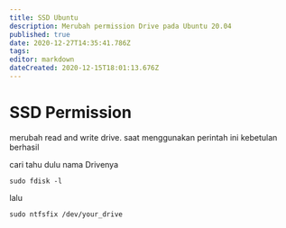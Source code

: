 ```yaml
---
title: SSD Ubuntu
description: Merubah permission Drive pada Ubuntu 20.04
published: true
date: 2020-12-27T14:35:41.786Z
tags: 
editor: markdown
dateCreated: 2020-12-15T18:01:13.676Z
---
```


# SSD Permission
merubah read and write drive.
saat menggunakan perintah ini kebetulan berhasil

cari tahu dulu nama Drivenya

```
sudo fdisk -l
```
lalu
```
sudo ntfsfix /dev/your_drive
```



